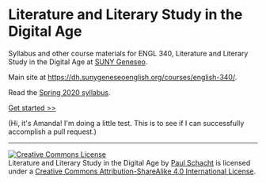 # Literature and Literary Study in the Digital Age

Syllabus and other course materials for ENGL 340, Literature and Literary Study in the Digital Age at [SUNY Geneseo](https://geneseo.edu). 

Main site at <https://dh.sunygeneseoenglish.org/courses/english-340/>.

Read the [Spring 2020 syllabus](syllabus_s20.md).

[Get started &gt;&gt;](setup/filenav.md)

(Hi, it's Amanda! I'm doing a little test. This is to see if I can successfully accomplish a pull request.)

-----

<a rel="license" href="http://creativecommons.org/licenses/by-sa/4.0/"><img alt="Creative Commons License" style="border-width:0" src="https://i.creativecommons.org/l/by-sa/4.0/88x31.png" /></a><br /><span xmlns:dct="http://purl.org/dc/terms/" property="dct:title">Literature and Literary Study in the Digital Age</span> by <a xmlns:cc="http://creativecommons.org/ns#" href="https://github.com/WhatTheDickens/lit-dig-age" property="cc:attributionName" rel="cc:attributionURL">Paul Schacht</a> is licensed under a <a rel="license" href="http://creativecommons.org/licenses/by-sa/4.0/">Creative Commons Attribution-ShareAlike 4.0 International License</a>.
